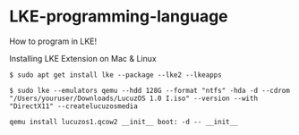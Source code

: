 # LKE-programming-language
How to program in LKE!


Installing LKE Extension on Mac & Linux
```
$ sudo apt get install lke --package --lke2 --lkeapps
```

```
$ sudo lke --emulators qemu --hdd 128G --format "ntfs" -hda -d --cdrom "/Users/youruser/Downloads/LucuzOS 1.0 I.iso" --version --with "DirectX11" --createlucuzosmedia
```

```
qemu install lucuzos1.qcow2 __init__ boot: -d -- __init__
```
